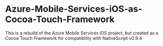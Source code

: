 # Azure-Mobile-Services-iOS-as-Cocoa-Touch-Framework
This is a rebuild of the Azure Mobile Services iOS project, but created as a Cocoa Touch Framework for compatibility with NativeScript v0.9.4
